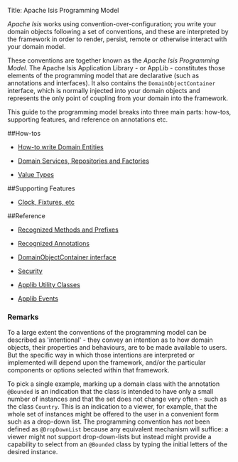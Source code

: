 Title: Apache Isis Programming Model

*Apache Isis* works using convention-over-configuration; you write your domain objects following a set of conventions, and these are interpreted by the framework in order to render, persist, remote or otherwise interact with your domain model.

These conventions are together known as the *Apache Isis Programming Model*. The Apache Isis Application Library - or AppLib - constitutes those elements of the programming model that are declarative (such as annotations and interfaces). It also contains the `DomainObjectContainer` interface, which is normally injected into your domain objects and represents the only point of coupling from your domain into the framework.

This guide to the programming model breaks into three main parts: how-tos, supporting features, and reference on annotations etc.

##How-tos

* [How-to write Domain Entities](./how-tos/000-about.html)

* [Domain Services, Repositories and Factories](./domain-services/000-about.html)

* [Value Types](./value-types/000-about.html)

##Supporting Features

* [Clock, Fixtures, etc](./supporting-features/000-about.html)

##Reference

* [Recognized Methods and Prefixes](./reference/Recognized-Methods-and-Prefixes.html)

* [Recognized Annotations](./reference/recognized-annotations/000-about.html)

* [DomainObjectContainer interface](./reference/DomainObjectContainer.html)

* [Security](./reference/Security.html)

* [Applib Utility Classes](./reference/Utility.html)

* [Applib Events](./reference/Event.html)


### Remarks
To a large extent the conventions of the programming 
model can be described as 'intentional' - they convey an intention as to 
how domain objects, their properties and behaviours, are to be made 
available to users. But the
specific way in which those intentions are interpreted or implemented
will depend upon the framework, and/or the particular components or
options selected within that framework.

To pick a single example, marking up a domain class with the annotation
`@Bounded` is an indication that the class is intended to have only a
small number of instances and that the set does not change very often -
such as the class `Country`. This is an indication to a viewer, for
example, that the whole set of instances might be offered to the user in
a convenient form such as a drop-down list. The programming convention
has *not* been defined as `@DropDownList` because any equivalent
mechanism will suffice: a viewer might not support drop-down-lists but
instead might provide a capability to select from an `@Bounded` class by
typing the initial letters of the desired instance.
